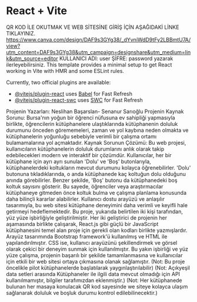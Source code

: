 # React + Vite
QR KOD İLE OKUTMAK VE WEB SİTESİNE GİRİŞ İÇİN AŞAĞIDAKİ LİNKE TIKLAYINIZ.
https://www.canva.com/design/DAF9s3GYg38/_dYvniWdD9tFy2LBBmtU7A/view?utm_content=DAF9s3GYg38&utm_campaign=designshare&utm_medium=link&utm_source=editor
KULLANICI ADI: user
ŞİFRE: password yazarak ilerleyebilirsiniz.
This template provides a minimal setup to get React working in Vite with HMR and some ESLint rules.

Currently, two official plugins are available:

- [@vitejs/plugin-react](https://github.com/vitejs/vite-plugin-react/blob/main/packages/plugin-react/README.md) uses [Babel](https://babeljs.io/) for Fast Refresh
- [@vitejs/plugin-react-swc](https://github.com/vitejs/vite-plugin-react-swc) uses [SWC](https://swc.rs/) for Fast Refresh

Projenin Yazarları: Neslihan Başarslan- Senanur Sarıoğlu
Projenin Kaynak Sorunu: Bursa'nın yoğun bir öğrenci nüfusuna ev sahipliği yapmasıyla birlikte, öğrencilerin kütüphanelere ulaştıklarında kütüphanenin doluluk durumunu önceden görememeleri, zaman ve yol kaybına neden olmakta ve kütüphanelerin yoğunluğu sebebiyle verimli bir çalışma ortamı bulamamalarına yol açmaktadır.
Kaynak Sorunun Çözümü: Bu web projesi, kullanıcıların kütüphanelerin doluluk durumlarını anlık olarak takip edebilecekleri modern ve interaktif bir çözümdür. Kullanıcılar, her bir kütüphane için ayrı ayrı sunulan 'Dolu' ve 'Boş' butonlarıyla, kütüphanelerdeki koltukların mevcut durumunu kolayca öğrenebilirler. 'Dolu' butonuna tıkladıklarında, o anda kütüphanede kaç koltuğun dolu olduğunu anında görebilirler. Benzer şekilde, 'Boş' butonu da kütüphanedeki boş koltuk sayısını gösterir. Bu sayede, öğrenciler veya araştırmacılar kütüphaneye gitmeden önce koltuk bulma ve çalışma planlama konusunda daha bilinçli kararlar alabilirler. Kullanıcı dostu arayüzü ve anlaşılır tasarımıyla, bu web sitesi kütüphane deneyimini daha verimli ve keyifli hale getirmeyi hedeflemektedir.
Bu proje, yukarıda belirtilen iki kişi tarafından, yüz yüze işbirliğiyle geliştirilmiştir. Her iki geliştirici de projenin her aşamasında birlikte çalışarak, React.js gibi güçlü bir JavaScript kütüphanesini temel alan proje için gerekli olan kodları birlikte yazmışlardır. Arayüz tasarımında Bootstrap framework'ü kullanılmış ve HTML ile yapılandırılmıştır. CSS ise, kullanıcı arayüzünü şekillendirmek ve görsel olarak çekici bir deneyim sunmak için kullanılmıştır. Bu yakın işbirliği ve yüz yüze çalışma, projenin başarılı bir şekilde tamamlanmasına ve kullanıcılar için etkili bir web sitesi ortaya çıkmasına olanak sağlamıştır.
(Not: Bu proje öncelikle pilot kütüphanelerde başlatılarak yaygınlaştırılabilir)
(Not: Açıkyeşil data setleri arasında Kütüphaneler ile ilgili data mevcut olmadığı için API kullanılmamıştır, bilgiler tarafımızdan eklenmiştir.)
(Not: Her kütüphanede bulunan her masaya konulacak 	QR kod sayesinde we siteye kolayca ulaşım sağlanarak doluluk ve boşluk durumu kontrol edilebilinecektir.)

